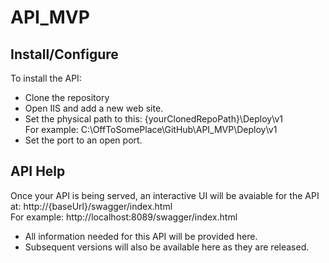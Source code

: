 # API_MVP

## Install/Configure
To install the API:
- Clone the repository
- Open IIS and add a new web site.
- Set the physical path to this: {yourClonedRepoPath}\Deploy\v1<br/>
For example: C:\OffToSomePlace\GitHub\API_MVP\Deploy\v1
- Set the port to an open port.

## API Help
Once your API is being served, an interactive UI will be avaiable for the API at: http://{baseUrl}/swagger/index.html<br/>
For example: http://localhost:8089/swagger/index.html<br />
- All information needed for this API will be provided here.
- Subsequent versions will also be available here as they are released.